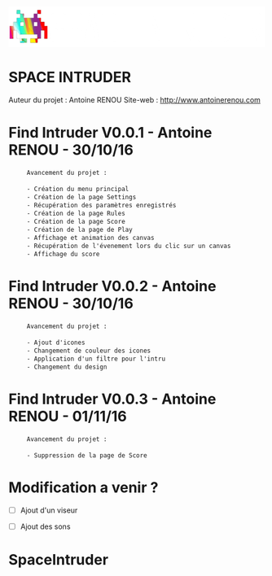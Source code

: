 ![Healthy Heart Rate logo](https://github.com/AntoineRenou/FindIntruder/blob/master/app/src/main/res/drawable/headermini.png)

# SPACE INTRUDER

Auteur du projet : Antoine RENOU
Site-web :  http://www.antoinerenou.com

# Find Intruder V0.0.1 - Antoine RENOU - 30/10/16
         Avancement du projet : 
         
         - Création du menu principal       
         - Création de la page Settings        
         - Récupération des paramètres enregistrés       
         - Création de la page Rules        
         - Création de la page Score       
         - Création de la page de Play
         - Affichage et animation des canvas
         - Récupération de l'évenement lors du clic sur un canvas
         - Affichage du score

# Find Intruder V0.0.2 - Antoine RENOU - 30/10/16
         Avancement du projet : 
         
         - Ajout d'icones     
         - Changement de couleur des icones
         - Application d'un filtre pour l'intru  
         - Changement du design
         
# Find Intruder V0.0.3 - Antoine RENOU - 01/11/16
         Avancement du projet : 
         
         - Suppression de la page de Score


# Modification a venir ?
* [ ] Ajout d'un viseur
* [ ] Ajout des sons



# SpaceIntruder
